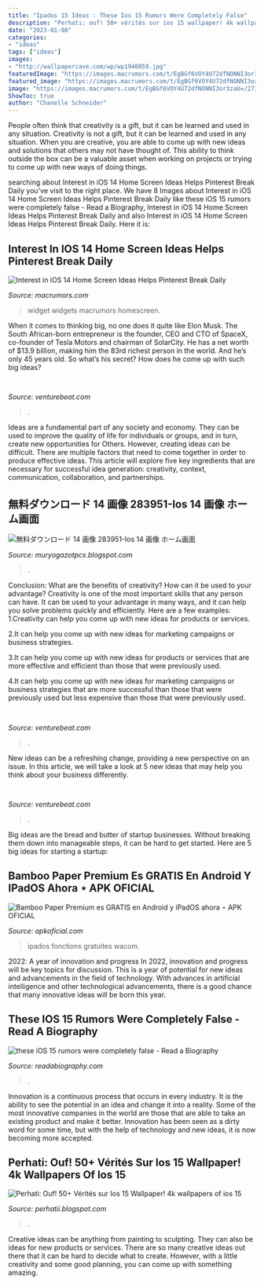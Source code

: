 ```yaml
---
title: "Ipados 15 Ideas : These Ios 15 Rumors Were Completely False"
description: "Perhati: ouf! 50+ vérités sur ios 15 wallpaper! 4k wallpapers of ios 15"
date: "2023-01-08"
categories:
- "ideas"
tags: ["ideas"]
images:
- "http://wallpapercave.com/wp/wp1940059.jpg"
featuredImage: "https://images.macrumors.com/t/EgBGf6VOY4U72dfNONNI3or3zaU=/2710x/https://images.macrumors.com/article-new/2020/09/pinterest.jpg"
featured_image: "https://images.macrumors.com/t/EgBGf6VOY4U72dfNONNI3or3zaU=/2710x/https://images.macrumors.com/article-new/2020/09/pinterest.jpg"
image: "https://images.macrumors.com/t/EgBGf6VOY4U72dfNONNI3or3zaU=/2710x/https://images.macrumors.com/article-new/2020/09/pinterest.jpg"
ShowToc: true
author: "Chanelle Schneider"
---
```



People often think that creativity is a gift, but it can be learned and used in any situation.
Creativity is not a gift, but it can be learned and used in any situation. When you are creative, you are able to come up with new ideas and solutions that others may not have thought of. This ability to think outside the box can be a valuable asset when working on projects or trying to come up with new ways of doing things.

	

		
searching about Interest in iOS 14 Home Screen Ideas Helps Pinterest Break Daily you've visit to the right place. We have 8 Images about Interest in iOS 14 Home Screen Ideas Helps Pinterest Break Daily like these iOS 15 rumors were completely false - Read a Biography, Interest in iOS 14 Home Screen Ideas Helps Pinterest Break Daily and also Interest in iOS 14 Home Screen Ideas Helps Pinterest Break Daily. Here it is:
		
    
## Interest In IOS 14 Home Screen Ideas Helps Pinterest Break Daily

<img loading=lazy src="https://images.macrumors.com/t/EgBGf6VOY4U72dfNONNI3or3zaU=/2710x/https://images.macrumors.com/article-new/2020/09/pinterest.jpg" onerror="this.onerror=null;this.src='https://tse1.mm.bing.net/th?id=OIP.wtaONsmWr9dOJOgxYL9L4QHaHJ&amp;pid=15.1';" alt="Interest in iOS 14 Home Screen Ideas Helps Pinterest Break Daily">

_Source: macrumors.com_

>widget widgets macrumors homescreen. 

	

When it comes to thinking big, no one does it quite like Elon Musk. The South African-born entrepreneur is the founder, CEO and CTO of SpaceX, co-founder of Tesla Motors and chairman of SolarCity. He has a net worth of $13.9 billion, making him the 83rd richest person in the world. And he’s only 45 years old. So what’s his secret? How does he come up with such big ideas?

    
## 

<img loading=lazy src="https://venturebeat.com/wp-content/uploads/2019/11/pscamera2.jpg" onerror="this.onerror=null;this.src='https://tse2.mm.bing.net/th?id=OIP.qOm0zofeydK9rCHNG3kcAQHaD_&amp;pid=15.1';" alt="">

_Source: venturebeat.com_

>. 

	

Ideas are a fundamental part of any society and economy. They can be used to improve the quality of life for individuals or groups, and in turn, create new opportunities for Others. However, creating ideas can be difficult. There are multiple factors that need to come together in order to produce effective ideas. This article will explore five key ingredients that are necessary for successful idea generation: creativity, context, communication, collaboration, and partnerships.

    
## 無料ダウンロード 14 画像 283951-Ios 14 画像 ホーム画面

<img loading=lazy src="https://d1whtlypfis84e.cloudfront.net/guides/wp-content/uploads/2020/02/11140031/Table-of-14-1.png" onerror="this.onerror=null;this.src='https://tse3.mm.bing.net/th?id=OIP.YHf1YvrRYyqUJXmlbuBE6QHaE8&amp;pid=15.1';" alt="無料ダウンロード 14 画像 283951-Ios 14 画像 ホーム画面">

_Source: muryogazotpcx.blogspot.com_

>. 

	

Conclusion: What are the benefits of creativity? How can it be used to your advantage?
Creativity is one of the most important skills that any person can have. It can be used to your advantage in many ways, and it can help you solve problems quickly and efficiently. Here are a few examples: 
1.Creativity can help you come up with new ideas for products or services.

2.It can help you come up with new ideas for marketing campaigns or business strategies.

3.It can help you come up with new ideas for products or services that are more effective and efficient than those that were previously used.

4.It can help you come up with new ideas for marketing campaigns or business strategies that are more successful than those that were previously used but less expensive than those that were previously used.

    
## 

<img loading=lazy src="https://venturebeat.com/wp-content/uploads/2019/11/research5.jpg" onerror="this.onerror=null;this.src='https://tse3.mm.bing.net/th?id=OIP.lHbmAp9WvgvTKMfVQSQoIwHaCs&amp;pid=15.1';" alt="">

_Source: venturebeat.com_

>. 

	

New ideas can be a refreshing change, providing a new perspective on an issue. In this article, we will take a look at 5 new ideas that may help you think about your business differently.

    
## 

<img loading=lazy src="https://venturebeat.com/wp-content/uploads/2019/10/IMG_2317D-e1572533499244.jpeg" onerror="this.onerror=null;this.src='https://tse4.mm.bing.net/th?id=OIP.6mgoSPS-otxhC3g3Tzp-kgHaFj&amp;pid=15.1';" alt="">

_Source: venturebeat.com_

>. 

	

Big ideas are the bread and butter of startup businesses. Without breaking them down into manageable steps, it can be hard to get started. Here are 5 big ideas for starting a startup: 

    
## Bamboo Paper Premium Es GRATIS En Android Y IPadOS Ahora ⋆ APK OFICIAL

<img loading=lazy src="https://www.apkoficial.com/wp-content/uploads/2020/05/bamboo-paper-premium-es-gratis-en-android-y-ipados-ahora.jpg" onerror="this.onerror=null;this.src='https://tse3.mm.bing.net/th?id=OIP.pGSSNzbvm-B8p6ksG59KKAHaEO&amp;pid=15.1';" alt="Bamboo Paper Premium es GRATIS en Android y iPadOS ahora ⋆ APK OFICIAL">

_Source: apkoficial.com_

>ipados fonctions gratuites wacom. 

	

2022: A year of innovation and progress
In 2022, innovation and progress will be key topics for discussion. This is a year of potential for new ideas and advancements in the field of technology. With advances in artificial intelligence and other technological advancements, there is a good chance that many innovative ideas will be born this year.

    
## These IOS 15 Rumors Were Completely False - Read A Biography

<img loading=lazy src="https://www.iphoned.nl/wp-content/uploads/2021/05/ios-15-widgets-4.jpg" onerror="this.onerror=null;this.src='https://tse2.mm.bing.net/th?id=OIP.KyOlf9dhwEj4FXxIsex_9QHaEx&amp;pid=15.1';" alt="these iOS 15 rumors were completely false - Read a Biography">

_Source: readabiography.com_

>. 

	

Innovation is a continuous process that occurs in every industry. It is the ability to see the potential in an idea and change it into a reality. Some of the most innovative companies in the world are those that are able to take an existing product and make it better. Innovation has been seen as a dirty word for some time, but with the help of technology and new ideas, it is now becoming more accepted.

    
## Perhati: Ouf! 50+ Vérités Sur Ios 15 Wallpaper! 4k Wallpapers Of Ios 15

<img loading=lazy src="http://wallpapercave.com/wp/wp1940059.jpg" onerror="this.onerror=null;this.src='https://tse4.mm.bing.net/th?id=OIP.qlciQueCX5SDWlm1hziQLwHaN2&amp;pid=15.1';" alt="Perhati: Ouf! 50+ Vérités sur Ios 15 Wallpaper! 4k wallpapers of ios 15">

_Source: perhatii.blogspot.com_

>. 

	

Creative ideas can be anything from painting to sculpting. They can also be ideas for new products or services. There are so many creative ideas out there that it can be hard to decide what to create. However, with a little creativity and some good planning, you can come up with something amazing.

